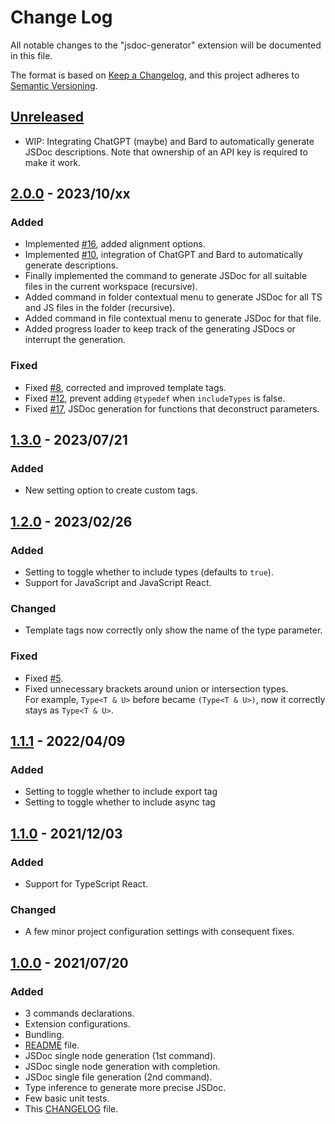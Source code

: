 # Change Log

All notable changes to the "jsdoc-generator" extension will be documented in this file.

The format is based on [Keep a Changelog](https://keepachangelog.com/en/1.0.0/),
and this project adheres to [Semantic Versioning](https://semver.org/spec/v2.0.0.html).

## [Unreleased]

- WIP: Integrating ChatGPT (maybe) and Bard to automatically generate JSDoc descriptions. Note that ownership of an API key is required to make it work.

## [2.0.0] - 2023/10/xx

### Added

- Implemented [#16](https://github.com/Nyphet/jsdoc-generator/issues/16), added alignment options.
- Implemented [#10](https://github.com/Nyphet/jsdoc-generator/issues/10), integration of ChatGPT and Bard to automatically generate descriptions.
- Finally implemented the command to generate JSDoc for all suitable files in the current workspace (recursive).
- Added command in folder contextual menu to generate JSDoc for all TS and JS files in the folder (recursive).
- Added command in file contextual menu to generate JSDoc for that file.
- Added progress loader to keep track of the generating JSDocs or interrupt the generation.

### Fixed

- Fixed [#8](https://github.com/Nyphet/jsdoc-generator/issues/8), corrected and improved template tags.
- Fixed [#12](https://github.com/Nyphet/jsdoc-generator/issues/12), prevent adding `@typedef` when `includeTypes` is false.
- Fixed [#17](https://github.com/Nyphet/jsdoc-generator/issues/17), JSDoc generation for functions that deconstruct parameters.

## [1.3.0] - 2023/07/21

### Added

- New setting option to create custom tags.

## [1.2.0] - 2023/02/26

### Added

- Setting to toggle whether to include types (defaults to `true`).
- Support for JavaScript and JavaScript React.

### Changed

- Template tags now correctly only show the name of the type parameter.

### Fixed

- Fixed [#5](https://github.com/Nyphet/jsdoc-generator/issues/5).
- Fixed unnecessary brackets around union or intersection types.  
  For example, `Type<T & U>` before became `(Type<T & U>)`, now it correctly stays as `Type<T & U>`.

## [1.1.1] - 2022/04/09

### Added

- Setting to toggle whether to include export tag
- Setting to toggle whether to include async tag

## [1.1.0] - 2021/12/03

### Added

- Support for TypeScript React.

### Changed

- A few minor project configuration settings with consequent fixes.

## [1.0.0] - 2021/07/20

### Added

- 3 commands declarations.
- Extension configurations.
- Bundling.
- [README] file.
- JSDoc single node generation (1st command).
- JSDoc single node generation with completion.
- JSDoc single file generation (2nd command).
- Type inference to generate more precise JSDoc.
- Few basic unit tests.
- This [CHANGELOG] file.

[unreleased]: https://github.com/Nyphet/jsdoc-generator
[2.0.0]: https://github.com/Nyphet/jsdoc-generator/releases/tag/v2.0.0
[1.3.0]: https://github.com/Nyphet/jsdoc-generator/releases/tag/v1.3.0
[1.2.0]: https://github.com/Nyphet/jsdoc-generator/releases/tag/v1.2.0
[1.1.1]: https://github.com/Nyphet/jsdoc-generator/releases/tag/v1.1.1
[1.1.0]: https://github.com/Nyphet/jsdoc-generator/releases/tag/v1.1.0
[1.0.0]: https://github.com/Nyphet/jsdoc-generator/releases/tag/v1.0.0
[readme]: https://github.com/Nyphet/jsdoc-generator
[changelog]: https://github.com/Nyphet/jsdoc-generator/blob/main/CHANGELOG.md
